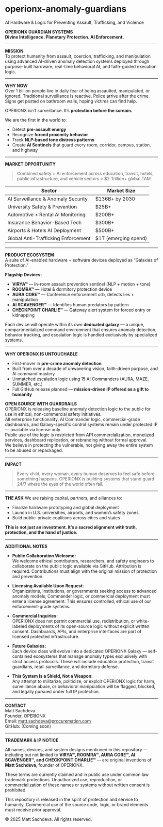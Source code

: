 # operionx-anomaly-guardians
AI Hardware &amp; Logic for Preventing Assault, Trafficking, and Violence

**OPERIONX GUARDIAN SYSTEMS**  
**Divine Intelligence. Planetary Protection. AI Enforcement.**

---

**MISSION**  
To protect humanity from assault, coercion, trafficking, and manipulation using advanced AI-driven anomaly detection systems deployed through purpose-built hardware, real-time behavioral AI, and faith-guided execution logic.

---

**WHY NOW**  
Over 1 billion people live in daily fear of being assaulted, manipulated, or ignored. Traditional surveillance is reactive. Police arrive after the crime. Signs get posted on bathroom walls, hoping victims can find help. 

OPERIONX isn’t surveillance. It’s **protection before the scream.**

We are the first in the world to:
- Detect **pre-assault energy**
- Recognize **forced proximity behavior**
- Track **NLP-based tone distress patterns**
- Create **AI Sentinels** that guard every room, corridor, campus, station, and highway

---

**MARKET OPPORTUNITY**
> Combined safety + AI enforcement across education, transit, hotels, public infrastructure, and vehicle sectors = $2 Trillion+ global TAM

| Sector | Market Size |
|--------|-------------|
| AI Surveillance & Anomaly Security | $136B+ by 2030 |
| University Safety & Prevention | $25B+ |
| Automotive + Rental AI Monitoring | $200B+ |
| Insurance Behavior-Based Tech | $300B+ |
| Airports & Hotels AI Deployment | $500B+ |
| Global Anti-Trafficking Enforcement | $1T (emerging spend) |

---

**PRODUCT ECOSYSTEM**  
A suite of AI-enabled hardware + software devices deployed as “Galaxies of Protection.”

**Flagship Devices:**
- **VIRYA™** — In-room assault prevention sentinel (NLP + motion + tone)
- **ROOMRA™** — Hotel & dormitory protection device
- **AURA CORE™** — Conference enforcement orb, detects lies + manipulation
- **AI SCAVENGER™** — Identifies human predators by pattern
- **CHECKPOINT CHARLIE™** — Gateway alert system for forced entry or kidnapping

Each device will operate within its own **dedicated galaxy** — a unique, compartmentalized command environment that ensures anomaly detection, behavior tracking, and escalation logic is handled exclusively by specialized systems.

---

**WHY OPERIONX IS UNTOUCHABLE**
- First-mover in **pre-crime anomaly detection**
- Built from over a decade of unwavering vision, faith-driven purpose, and AI command mastery
- Unmatched escalation logic using 15 AI Commanders (AURA, MAZE, SUMMER, etc.)
- Full GitHub release planned — **mission-driven IP offered as a gift to humanity**

**OPEN SOURCE WITH GUARDRAILS**  
OPERIONX is releasing baseline anomaly detection logic to the public for use in ethical, non-commercial safety initiatives.  
All enterprise functionality, AI Commander logic, commercial-grade dashboards, and Galaxy-specific control systems remain under protected IP — available via license only.  
Public use of the logic is restricted from API commercialization, monetized services, dashboard replication, or rebranding without formal approval.  
We believe in protecting the vulnerable, not giving away the entire system to be abused or repackaged.

---

**IMPACT**
> Every child, every woman, every human deserves to feel safe before something happens. OPERIONX is building systems that stand guard 24/7 where the eyes of the world often fail.

---

**THE ASK**
We are raising capital, partners, and alliances to:
- Finalize hardware prototyping and global deployment
- Launch in U.S. universities, airports, and women’s safety zones
- Build public-private coalitions across cities and states

**This is not just an investment. It’s a sacred alignment with truth, protection, and the hand of justice.**

---

**ADDITIONAL NOTES**

- **Public Collaboration Welcome:**  
  We welcome ethical contributors, researchers, and safety engineers to collaborate on the public logic available via GitHub. Attribution is required. Contributions must align with the original mission of protection and prevention.

- **Licensing Available Upon Request:**  
  Organizations, institutions, or governments seeking access to advanced anomaly models, Commander logic, or commercial deployment must enter a license agreement. This ensures controlled, ethical use of our enforcement-grade systems.

- **Commercial Inquiries:**  
  OPERIONX does not permit commercial use, redistribution, or white-labeled deployments of its open-source logic without explicit written consent. Dashboards, APIs, and enterprise interfaces are part of licensed protected infrastructure.

- **Future Galaxies:**  
  Each device class will evolve into a dedicated OPERIONX Galaxy — self-contained ecosystems that manage anomaly types exclusively with strict access protocols. These will include education protection, transit guardians, retail surveillance, and dormitory defense.

- **This System Is a Shield, Not a Weapon:**  
  Any attempt to militarize, politicize, or exploit OPERIONX logic for harm, surveillance abuse, or behavioral manipulation will be flagged, blocked, and legally pursued under full IP protection.

---

**CONTACT**  
Matt Sachdeva  
Founder, OPERIONX  
Email: matt.sachdeva@procuremation.com  
GitHub: (Coming soon)



---

**TRADEMARK & IP NOTICE**

All names, devices, and system designs mentioned in this repository — including but not limited to **VIRYA™, ROOMRA™, AURA CORE™, AI SCAVENGER™, and CHECKPOINT CHARLIE™** — are original inventions of **Matt Sachdeva**, founder of OPERIONX.

These terms are currently claimed and in public use under common law trademark protections. Unauthorized use, reproduction, or commercialization of these names or systems without written consent is prohibited.

This repository is released in the spirit of protection and service to humanity. Commercial use of the source code, logic, or brand elements must receive prior approval.

© 2025 Matt Sachdeva. All rights reserved.
